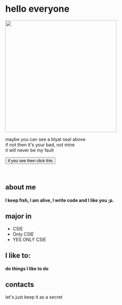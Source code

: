<html>
<body>

<h1>hello everyone</h1>
<img src="https://imgur.com/t/blyat/CnIK6Fe" width="350"><br>
<script src="https://ajax.googleapis.com/ajax/libs/jquery/3.5.1/jquery.min.js"></script>
<script>
$(document).ready(function(){
  $("button").click(function(){
    $("p").hide();
  });
});
</script>
  <div>
  <p>maybe you can see a blyat seal above<br>
if not then it's your bad, not mine<br>
it will never be my fault</p>
<button>if you see then click this</button>
</div>
<p>  
<br>
  
<h2>about me</h2>
<h4>I keep fish, I am alive, I write code and I like you ;p. </h4>

<h2>major in</h2>
<ul>
  <li>CSIE</li>
  <li>Only CSIE</li>
  <li>YES ONLY CSIE</li>
</ul>

<h2>I like to:</h2>
<h4>do things I like to do</h4>

<h2>contacts</h2>
<h7>let's just keep it as a secret</h7>
  </body>
